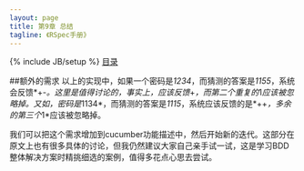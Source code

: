 ```yaml
---
layout: page
title: 第9章 总结
tagline: 《RSpec手册》
---
```

{% include JB/setup %}
[目录](/the-rspec-book)

##额外的需求
以上的实现中，如果一个密码是*1234*，而猜测的答案是*1155*，系统会反馈*+-*。这里是值得讨论的，事实上，应该反馈*+*，而第二个重复的*1*应该被忽略掉。又如，密码是*1134*，而猜测的答案是*1115*，系统应该反馈的是*++*，多余的第三个*1*应该被忽略掉。

我们可以把这个需求增加到cucumber功能描述中，然后开始新的迭代。这部分在原文上也有很多具体的讨论，但我仍然建议大家自己亲手试一试，这是学习BDD整体解决方案时精挑细选的案例，值得多花点心思去尝试。